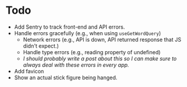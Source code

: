 # Todo

- Add Sentry to track front-end and API errors.
- Handle errors gracefully (e.g., when using `useGetWordQuery`)
  - Network errors (e.g., API is down, API returned response that JS didn't expect.)
  - Handle type errors (e.g., reading property of undefined)
  - *I should probably write a post about this so I can make sure to always deal with these errors in every app.*
- Add favicon
- Show an actual stick figure being hanged.